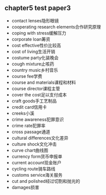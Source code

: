 chapter5 test paper3
---
- contact lenses隐形眼镜
- cooperating research elements合作研究原理
- coping with stress缓解压力
- corporate loan筹资
- cost effective性价比较高
- cost of living生活开销
- costume party化装晚会
- cough mixture止咳药
- country music乡村音乐
- course fee学费
- course and materials课程和材料
- course director课程主管
- cover the cost足以支付成本
- craft goods手工艺制品
- credit card信用卡
- creeks小溪
- crime awareness犯罪意识
- crime rate犯罪率
- cross passage通道
- cultural differences文化差异
- culture shock文化冲击
- curve chart曲线图
- currency form货币申报单
- current account现金账户
- cycling route骑车路线
- customs service海关服务
- cut and polished经过切割和抛光的
- damages损害